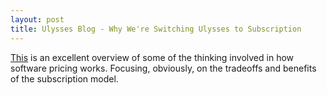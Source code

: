 ```yaml
---
layout: post
title: Ulysses Blog - Why We're Switching Ulysses to Subscription
---
```


[This](https://blog.ulysses.app/why-were-switching-ulysses-to-subscription/) is an excellent overview of some of the thinking involved in how software pricing works. Focusing, obviously, on the tradeoffs and benefits of the subscription model.